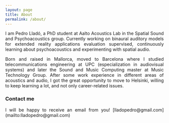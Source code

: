 ```yaml
---
layout: page
title: About
permalink: /about/
---
```


<div style="text-align: justify">
I am Pedro Lladó, a PhD student at Aalto Acoustics Lab in the Spatial Sound and Psychoacoustics group. Currently working on binaural auditory models for extended reality applications evaluation supervised, continuously learning about psychoacoustics and experimenting with spatial audio.

Born and raised in Mallorca, moved to Barcelona where I studied telecommunications engineering at UPC (especialization in audiovisual systems) and later the Sound and Music Computing master at Music Technology Group. After some work experience in different areas of acoustics and audio, I got the great opportunity to move to Helsinki, willing to keep learning a lot, and not only career-related issues.</div>

### Contact me
<div style="text-align: justify">
I will be happy to receive an email from you!
[lladopedro@gmail.com](mailto:lladopedro@gmail.com)</div>
